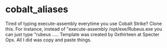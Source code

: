 # cobalt_aliases
Tired of typing execute-assembly everytime you use Cobalt Strike?  Clone this.  For instance, instead of "execute-assembly /opt/exe/Rubeus.exe <args> you can just type "rubeus <args>..... Template was created by 0xthirteen at Specter Ops.  All I did was copy and paste things.

